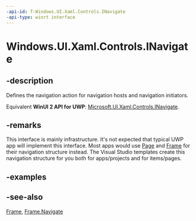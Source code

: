 ```yaml
---
-api-id: T:Windows.UI.Xaml.Controls.INavigate
-api-type: winrt interface
---
```


<!-- Interface syntax.
public interface INavigate : 
-->

# Windows.UI.Xaml.Controls.INavigate

## -description
Defines the navigation action for navigation hosts and navigation initiators.

Equivalent **WinUI 2 API for UWP**: [Microsoft.UI.Xaml.Controls.INavigate](/windows/winui/api/microsoft.ui.xaml.controls.inavigate).

## -remarks
This interface is mainly infrastructure. It's not expected that typical UWP app will implement this interface. Most apps would use [Page](page.md) and [Frame](frame.md) for their navigation structure instead. The Visual Studio templates create this navigation structure for you both for apps/projects and for items/pages.

## -examples

## -see-also
[Frame](frame.md), [Frame.Navigate](/uwp/api/windows.ui.xaml.controls.frame.navigate)
